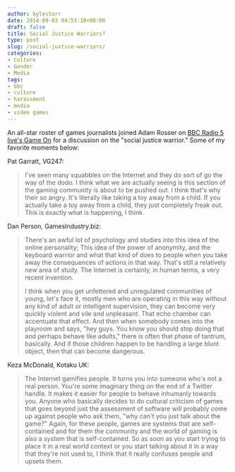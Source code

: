 ```yaml
---
author: kylestarr
date: 2014-09-03 04:53:10+00:00
draft: false
title: Social Justice Warriors?
type: post
slug: /social-justice-warriors/
categories:
- Culture
- Gender
- Media
tags:
- bbc
- culture
- harassment
- media
- video games
---
```


An all-star roster of games journalists joined Adam Rosser on [BBC Radio 5 live's Game On](https://itunes.apple.com/us/podcast/game-on-social-justice-warriors/id581875435?i=318409590&mt=2) for a discussion on the "social justice warrior." Some of my favorite moments below:

Pat Garratt, VG247:

> I've seen many squabbles on the Internet and they do sort of go the way of the dodo. I think what we are actually seeing is this section of the gaming community is about to be pushed out. I think that's why their so angry. It's literally like taking a toy away from a child. If you actually take a toy away from a child, they just completely freak out. This is exactly what is happening, I think.

Dan Person, GamesIndustry.biz:

> There's an awful lot of psychology and studies into this idea of the online personality; This idea of the power of anonymity, and the keyboard warrior and what that kind of does to people when you take away the consequences of actions in that way. That's still a relatively new area of study. The Internet is certainly, in human terms, a very recent invention.
>
> I think when you get unfettered and unregulated communities of young, let's face it, mostly men who are operating in this way without any kind of adult or intelligent supervision, they can become very quickly violent and vile and unpleasant. That echo chamber can accentuate that effect. And then when somebody comes into the playroom and says, "hey guys. You know you should stop doing that and perhaps behave like adults," there is often that phase of tantrum, basically. And if those children happen to be handling a large blunt object, then that can become dangerous.

Keza McDonald, Kotaku UK:

> The Internet gamifies people. It turns you into someone who's not a real person. You're some imaginary thing on the end of a Twitter handle. It makes it easier for people to behave inhumanly towards you. Anyone who basically decides to do cultural criticism of games that goes beyond just the assessment of software will probably come up against people who ask them, "why can't you just talk about the game?" Again, for these people, games are systems that are self-contained and for them the community and the world of gaming is also a system that is self-contained. So as soon as you start trying to place it in a real world context or you start talking about it in a way that they're not used to, I think that it really confuses people and upsets them.
